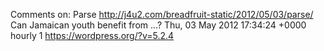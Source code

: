 Comments on: Parse http://j4u2.com/breadfruit-static/2012/05/03/parse/ Can Jamaican youth benefit from ...? Thu, 03 May 2012 17:34:24 +0000  hourly   1  https://wordpress.org/?v=5.2.4